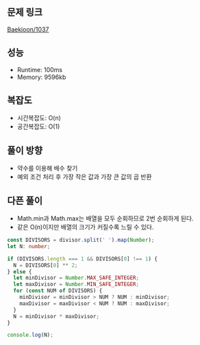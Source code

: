 ## 문제 링크

[Baekjoon/1037](https://www.acmicpc.net/problem/1037)

## 성능

- Runtime: 100ms
- Memory: 9596kb

## 복잡도

- 시간복잡도: O(n)
- 공간복잡도: O(1)

## 풀이 방향

- 약수를 이용해 배수 찾기
- 예외 조건 처리 후 가장 작은 값과 가장 큰 값의 곱 반환

## 다픈 풀이

- Math.min과 Math.max는 배열을 모두 순회하므로 2번 순회하게 된다.
- 같은 O(n)이지만 배열의 크기가 커질수록 느릴 수 있다.

```typescript
const DIVISORS = divisor.split(' ').map(Number);
let N: number;

if (DIVISORS.length === 1 && DIVISORS[0] !== 1) {
  N = DIVISORS[0] ** 2;
} else {
  let minDivisor = Number.MAX_SAFE_INTEGER;
  let maxDivisor = Number.MIN_SAFE_INTEGER;
  for (const NUM of DIVISORS) {
    minDivisor = minDivisor > NUM ? NUM : minDivisor;
    maxDivisor = maxDivisor < NUM ? NUM : maxDivisor;
  }
  N = minDivisor * maxDivisor;
}

console.log(N);
```

